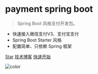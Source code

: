 <!-- _coverpage.md -->
# payment spring boot 

> Spring Boot 风格支付开发包。

- 快速接入微信支付V3、支付宝支付
- Spring Boot Starter 风格  
- 配置简单、只依赖 Spring 框架


[Star](https://github.com/NotFound403/payment-spring-boot)
[技术博客](https://felord.cn)
[快速开始](README.md)

![color](#9ee8bd)